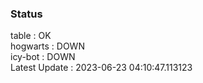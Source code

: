 ### Status


table : OK  
hogwarts : DOWN  
icy-bot : DOWN  
Latest Update : 2023-06-23 04:10:47.113123
